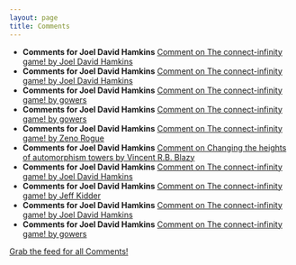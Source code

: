```yaml
---
layout: page
title: Comments
---
```


* **Comments for Joel David Hamkins** [Comment on The connect-infinity game! by Joel David Hamkins](http://jdh.hamkins.org/the-connect-infinity-game/#comment-10254)
* **Comments for Joel David Hamkins** [Comment on The connect-infinity game! by Joel David Hamkins](http://jdh.hamkins.org/the-connect-infinity-game/#comment-10253)
* **Comments for Joel David Hamkins** [Comment on The connect-infinity game! by gowers](http://jdh.hamkins.org/the-connect-infinity-game/#comment-10251)
* **Comments for Joel David Hamkins** [Comment on The connect-infinity game! by gowers](http://jdh.hamkins.org/the-connect-infinity-game/#comment-10250)
* **Comments for Joel David Hamkins** [Comment on The connect-infinity game! by Zeno Rogue](http://jdh.hamkins.org/the-connect-infinity-game/#comment-10249)
* **Comments for Joel David Hamkins** [Comment on Changing the heights of automorphism towers by Vincent R.B. Blazy](http://jdh.hamkins.org/changingheights/#comment-10248)
* **Comments for Joel David Hamkins** [Comment on The connect-infinity game! by Joel David Hamkins](http://jdh.hamkins.org/the-connect-infinity-game/#comment-10247)
* **Comments for Joel David Hamkins** [Comment on The connect-infinity game! by Jeff Kidder](http://jdh.hamkins.org/the-connect-infinity-game/#comment-10246)
* **Comments for Joel David Hamkins** [Comment on The connect-infinity game! by Joel David Hamkins](http://jdh.hamkins.org/the-connect-infinity-game/#comment-10245)
* **Comments for Joel David Hamkins** [Comment on The connect-infinity game! by gowers](http://jdh.hamkins.org/the-connect-infinity-game/#comment-10244)

[Grab the feed for all Comments!](Comments.xml)
